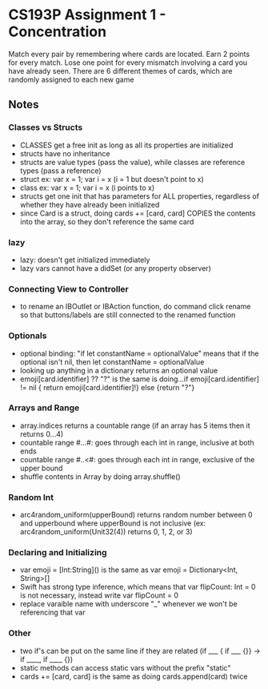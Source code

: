 # CS193P Assignment 1 - Concentration

Match every pair by remembering where cards are located.
Earn 2 points for every match. Lose one point for every mismatch involving a card you have already seen.
There are 6 different themes of cards, which are randomly assigned to each new game

## Notes

### Classes vs Structs
- CLASSES get a free init as long as all its properties are initialized
- structs have no inheritance
- structs are value types (pass the value), while classes are reference types (pass a reference)
- struct ex: var x = 1; var i = x (i = 1 but doesn't point to x)
- class ex: var x = 1; var i = x (i points to x)
- structs get one init that has parameters for ALL properties, regardless of whether they have already been initialized
- since Card is a struct, doing cards += [card, card] COPIES the contents into the array, so they don't reference the same card

### lazy
- lazy: doesn't get initialized immediately
- lazy vars cannot have a didSet (or any property observer)

### Connecting View to Controller
- to rename an IBOutlet or IBAction function, do command click rename so that buttons/labels are still connected to the renamed function

### Optionals
- optional binding: "if let constantName = optionalValue" means that if the optional isn't nil, then let constantName = optionalValue
- looking up anything in a dictionary returns an optional value
- emoji[card.identifier] ?? "?" is the same is doing...if emoji[card.identifier] != nil { return emoji[card.identifier]!} else {return "?"}

### Arrays and Range
- array.indices returns a countable range (if an array has 5 items then it returns 0...4)
- countable range #...#: goes through each int in range, inclusive at both ends
- countable range #..<#: goes through each int in range, exclusive of the upper bound
- shuffle contents in Array by doing array.shuffle()

### Random Int
- arc4random_uniform(upperBound) returns random number between 0 and upperbound where upperBound is not inclusive (ex: arc4random_uniform(Unit32(4)) returns 0, 1, 2, or 3)

### Declaring and Initializing
- var emoji = \[Int:String]() is the same as var emoji = Dictionary<Int, String>[]
- Swift has strong type inference, which means that var flipCount: Int = 0 is not necessary, instead write var flipCount = 0
- replace varaible name with underscore "_" whenever we won't be referencing that var

### Other
- two if's can be put on the same line if they are related (if ___ { if ___ {}} -> if ____, if ____ {})
- static methods can access static vars without the prefix "static"
- cards += [card, card] is the same as doing cards.append(card) twice


